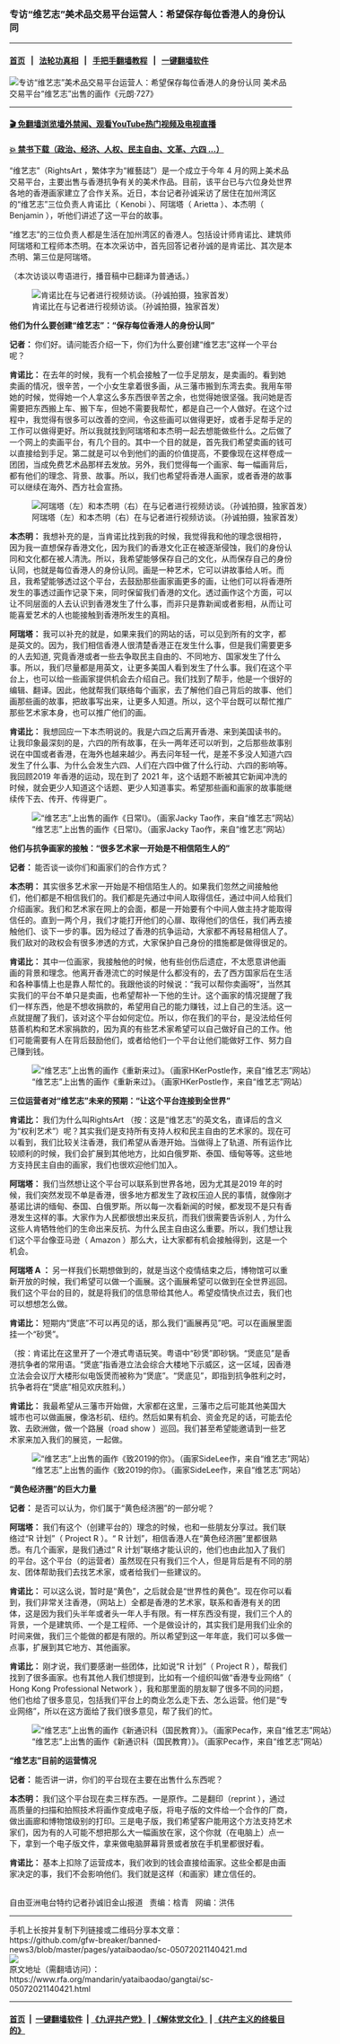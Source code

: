 ### 专访“维艺志”美术品交易平台运营人：希望保存每位香港人的身份认同
------------------------

#### [首页](https://github.com/gfw-breaker/banned-news3/blob/master/README.md) &nbsp;&nbsp;|&nbsp;&nbsp; [法轮功真相](https://github.com/begood0513/basic/blob/master/README.md)  &nbsp;&nbsp;|&nbsp;&nbsp; [手把手翻墙教程](https://github.com/gfw-breaker/guides/wiki)  &nbsp;&nbsp;|&nbsp;&nbsp; [一键翻墙软件](https://github.com/gfw-breaker/nogfw/blob/master/README.md)  



<div id="headerimg">
 <img alt="专访“维艺志”美术品交易平台运营人：希望保存每位香港人的身份认同" src="https://www.rfa.org/mandarin/yataibaodao/gangtai/sc-05072021140421.html/@@images/e193237a-90ec-49e6-baac-6bb4f8268cad.jpeg" title="专访“维艺志”美术品交易平台运营人：希望保存每位香港人的身份认同"/>
 <span class="lead_image_caption">
  美术品交易平台“维艺志”出售的画作《元朗·727》
 </span>
 <!-- zoomattribute -->
</div>

<hr/>


#### [ 🎬  免翻墙浏览墙外禁闻、观看YouTube热门视频及电视直播](https://github.com/gfw-breaker/HelloWorld)

#### [ 💥  禁书下载（政治、经济、人权、民主自由、文革、六四 ...）](https://github.com/gfw-breaker/books/blob/master/README.md)

<div id="storytext">
 <p>
 </p>
 <p>
  “维艺志”（RightsArt
  <span>
   ，繁体字为“維藝誌”）是一个成立于今年
  </span>
  4
  <span>
   月的网上美术品交易平台，主要出售与香港抗争有关的美术作品。目前，该平台已与六位身处世界各地的香港画家建立了合作关系。近日，本台记者孙诚采访了居住在加州湾区的“维艺志”三位负责人肯诺比（
  </span>
  Kenobi
  <span>
   ）、阿瑞塔（
  </span>
  Arietta
  <span>
   ）、本杰明（
  </span>
  Benjamin
  <span>
   ），听他们讲述了这一平台的故事。
  </span>
 </p>
 <p>
  “维艺志”的三位负责人都是生活在加州湾区的香港人。包括设计师肯诺比、建筑师阿瑞塔和工程师本杰明。在本次采访中，首先回答记者孙诚的是肯诺比、其次是本杰明、第三位是阿瑞塔。
 </p>
 <p>
  （本次访谈以粤语进行，播音稿中已翻译为普通话。）
 </p>
 <p>
  <figure class="image-richtext image-inline captioned" style="width:620px;">
   <img alt="肯诺比在与记者进行视频访谈。（孙诚拍摄，独家首发）" src="https://www.rfa.org/mandarin/yataibaodao/gangtai/sc-05072021140421.html/m0507-sc2.jpg/@@images/973fe878-3b6e-47e9-9a49-74f58028306f.jpeg" title="M0507-SC2.jpg"/>
   <figcaption class="image-caption">
    肯诺比在与记者进行视频访谈。（孙诚拍摄，独家首发）
   </figcaption>
   <small>
   </small>
  </figure>
 </p>
 <p>
  <strong>
   他们为什么要创建“维艺志”：“保存每位香港人的身份认同”
  </strong>
 </p>
 <p>
  <strong>
   记者：
  </strong>
  你们好。请问能否介绍一下，你们为什么要创建“维艺志”这样一个平台呢？
 </p>
 <p>
  <strong>
   肯诺比：
  </strong>
  在去年的时候，我有一个机会接触了一位手足朋友，是卖画的。看到她卖画的情况，很辛苦，一个小女生拿着很多画，从三藩市搬到东湾去卖。我用车带她的时候，觉得她一个人拿这么多东西很辛苦之余，也觉得她很坚强。我问她是否需要把东西搬上车、搬下车，但她不需要我帮忙，都是自己一个人做好。在这个过程中，我觉得有很多可以改善的空间，令这些画可以做得更好，或者手足帮手足的工作可以做得更好。所以我就找到阿瑞塔和本杰明一起去想能做些什么。之后做了一个网上的卖画平台，有几个目的。其中一个目的就是，首先我们希望卖画的钱可以直接给到手足。第二就是可以令到他们的画的价值提高，不要像现在这样卷成一团团，当成免费艺术品那样去发放。另外，我们觉得每一个画家、每一幅画背后，都有他们的理念、背景、故事。所以，我们也希望将香港人画家，或者香港的故事可以继续在海外、西方社会宣扬。
 </p>
 <p>
  <figure class="image-richtext image-inline captioned" style="width:620px;">
   <img alt="阿瑞塔（左）和本杰明（右）在与记者进行视频访谈。（孙诚拍摄，独家首发）" src="https://www.rfa.org/mandarin/yataibaodao/gangtai/sc-05072021140421.html/m0507-sc3.jpg/@@images/16f92069-1c1d-42ef-bb18-ac90c4f19260.jpeg" title="M0507-SC3.jpg"/>
   <figcaption class="image-caption">
    阿瑞塔（左）和本杰明（右）在与记者进行视频访谈。（孙诚拍摄，独家首发）
   </figcaption>
   <small>
   </small>
  </figure>
 </p>
 <p>
  <strong>
   本杰明：
  </strong>
  我想补充的是，当肯诺比找到我的时候，我觉得我和他的理念很相符，因为我一直想保存香港文化，因为我们的香港文化正在被逐渐侵蚀，我们的身份认同和文化都在被人清洗。所以，我希望能够保存自己的文化，从而保存自己的身份认同，也就是每位香港人的身份认同。画是一种艺术，它可以讲故事给人听。而且，我希望能够透过这个平台，去鼓励那些画家画更多的画，让他们可以将香港所发生的事透过画作记录下来，同时保留我们香港的文化。透过画作这个方面，可以让不同层面的人去认识到香港发生了什么事，而非只是靠新闻或者影相，从而让可能喜爱艺术的人也能接触到香港所发生的真相。
 </p>
 <p>
  <strong>
   阿瑞塔：
  </strong>
  我可以补充的就是，如果来我们的网站的话，可以见到所有的文字，都是英文的。因为，我们相信香港人很清楚香港正在发生什么事，但是我们需要更多的人去知道,
  <span>
   究竟香港或者一些去争取民主自由的、不同地方、国家发生了什么事。所以，我们尽量都是用英文，让更多美国人看到发生了什么事。我们在这个平台上，也可以给一些画家提供机会去介绍自己。我们找到了帮手，他是一个很好的编辑、翻译。因此，他就帮我们联络每个画家，去了解他们自己背后的故事、他们画那些画的故事，把故事写出来，让更多人知道。所以，这个平台既可以帮忙推广那些艺术家本身，也可以推广他们的画。
  </span>
 </p>
 <p>
  <strong>
   肯诺比：
  </strong>
  我想回应一下本杰明说的。我是六四之后离开香港、来到美国读书的。让我印象最深刻的是，六四的所有故事，在头一两年还可以听到，之后那些故事别说在中国或者香港，在海外也越来越少。再去问年轻一代，是差不多没人知道六四发生了什么事、为什么会发生六四、人们在六四中做了什么行动、六四的影响等。我回顾2019
  <span>
   年香港的运动，现在到了
  </span>
  2021
  <span>
   年，这个话题不断被其它新闻冲洗的时候，就会更少人知道这个话题、更少人知道事实。希望那些画和画家的故事能继续传下去、传开、传得更广。
  </span>
 </p>
 <p>
  <span>
   <figure class="image-richtext image-inline captioned" style="width:620px;">
    <img alt="“维艺志”上出售的画作《日常I》。（画家Jacky Tao作，来自“维艺志”网站）" src="https://www.rfa.org/mandarin/yataibaodao/gangtai/sc-05072021140421.html/m0507-sc4.jpg/@@images/a2ee250a-958f-4f1d-9120-0ca76fa4db44.jpeg" title="M0507-SC4.JPG"/>
    <figcaption class="image-caption">
     “维艺志”上出售的画作《日常I》。（画家Jacky Tao作，来自“维艺志”网站）
    </figcaption>
    <small>
    </small>
   </figure>
  </span>
 </p>
 <p>
  <strong>
   他们与抗争画家的接触：“很多艺术家一开始是不相信陌生人的”
  </strong>
 </p>
 <p>
  <strong>
   记者：
  </strong>
  能否谈一谈你们和画家们的合作方式？
 </p>
 <p>
  <strong>
   本杰明：
  </strong>
  其实很多艺术家一开始是不相信陌生人的。如果我们忽然之间接触他们，他们都是不相信我们的。我们都是先通过中间人取得信任，通过中间人给我们介绍画家。我们和艺术家在网上的会面，都是一开始要有个中间人做主持才能取得信任的。直到一两个月，我们才能打开他们的心扉、取得他们的信任，我们再去接触他们、谈下一步的事。因为经过了香港的抗争运动，大家都不再轻易相信人了。我们敌对的政权会有很多渗透的方式，大家保护自己身份的措施都是做得很足的。
 </p>
 <p>
  <strong>
   肯诺比：
  </strong>
  其中一位画家，我接触他的时候，他有些创伤后遗症，不太愿意讲他画画的背景和理念。他离开香港流亡的时候是什么都没有的，去了西方国家后在生活和各种事情上也是靠人帮忙的。我跟他谈的时候说：“我可以帮你卖画呀”，当然其实我们的平台不单只是卖画，也希望帮补一下他的生计。这个画家的情况提醒了我们一样东西，他是不想收捐款的，希望用自己的能力赚钱，过上自己的生活。这一点就提醒了我们，该对这个平台如何定位。所以，你在我们的平台，是没法给任何慈善机构和艺术家捐款的，因为真的有些艺术家希望可以自己做好自己的工作。他们可能需要有人在背后鼓励他们，或者给他们一个平台让他们能做好工作、努力自己赚到钱。
 </p>
 <p>
  <figure class="image-richtext image-inline captioned" style="width:620px;">
   <img alt="“维艺志”上出售的画作《重新来过》。（画家HKerPostle作，来自“维艺志”网站）" src="https://www.rfa.org/mandarin/yataibaodao/gangtai/sc-05072021140421.html/m0507-sc6.jpg/@@images/1bd33f79-a619-433f-a739-785a98c4e307.jpeg" title="M0507-SC6.JPG"/>
   <figcaption class="image-caption">
    “维艺志”上出售的画作《重新来过》。（画家HKerPostle作，来自“维艺志”网站）
   </figcaption>
   <small>
   </small>
  </figure>
 </p>
 <p>
  <strong>
   三位运营者对“维艺志”未来的预期：“让这个平台连接到全世界”
  </strong>
 </p>
 <p>
  <strong>
   肯诺比：
  </strong>
  我们为什么叫RightsArt
  <span>
   （按：这是“维艺志”的英文名，直译后的含义为“权利艺术”）呢？其实我们是支持所有支持人权和民主自由的艺术家的。现在可以看到，我们比较关注香港，我们希望从香港开始。当做得上了轨道、所有运作比较顺利的时候，我们会扩展到其他地方，比如白俄罗斯、泰国、缅甸等等。这些地方支持民主自由的画家，我们也很欢迎他们加入。
  </span>
 </p>
 <p>
  <strong>
   阿瑞塔：
  </strong>
  我们当然想让这个平台可以联系到世界各地，因为尤其是2019
  <span>
   年的时候，我们突然发现不单是香港，很多地方都发生了政权压迫人民的事情，就像刚才基诺比讲的缅甸、泰国、白俄罗斯。所以每一次看新闻的时候，都发现不是只有香港发生这样的事。大家作为人民都很想出来反抗，而我们很需要告诉别人
  </span>
  ,
  <span>
   为什么这些人肯牺牲他们的生命出来反抗、为什么民主自由这么重要。所以，我们想让我们这个平台像亚马逊（
  </span>
  Amazon
  <span>
   ）那么大，让大家都有机会接触得到，这是一个机会。
  </span>
 </p>
 <p>
  <strong>
   阿瑞塔
  </strong>
  <strong>
   A
   <span>
    ：
   </span>
  </strong>
  另一样我们长期想做到的，就是当这个疫情结束之后，博物馆可以重新开放的时候，我们希望可以做一个画展。这个画展希望可以做到在全世界巡回。我们这个平台的目的，就是将我们的信息带给其他人。希望疫情快点过去，我们也可以想想怎么做。
 </p>
 <p>
  <strong>
   肯诺比：
  </strong>
  短期内“煲底”不可以再见的话，那么我们“画展再见”吧。可以在画展里面挂一个“砂煲”。
 </p>
 <p>
  （按：肯诺比在这里开了一个港式粤语玩笑。粤语中“砂煲”即砂锅。“煲底见”是香港抗争者的常用语。“煲底”指香港立法会综合大楼地下示威区，这一区域，因香港立法会会议厅大楼形似电饭煲而被称为“煲底”。“煲底见”，即指到抗争胜利之时，抗争者将在“煲底”相见欢庆胜利。）
 </p>
 <p>
  <strong>
   肯诺比：
  </strong>
  我最希望从三藩市开始做，大家都在这里，三藩市之后可能其他美国大城市也可以做画展，像洛杉矶、纽约。然后如果有机会、资金充足的话，可能去伦敦、去欧洲做，做一个路展（road show
  <span>
   ）巡回。我们甚至希望能邀请到一些艺术家来加入我们的展览，一起做。
  </span>
 </p>
 <p>
  <span>
   <figure class="image-richtext image-inline captioned" style="width:620px;">
    <img alt="“维艺志”上出售的画作《致2019的你》。（画家SideLee作，来自“维艺志”网站）" src="https://www.rfa.org/mandarin/yataibaodao/gangtai/sc-05072021140421.html/m0507-sc8.jpg/@@images/0ef6c0dc-4e0a-4db7-81a4-c5727573d722.jpeg" title="M0507-SC8.JPG"/>
    <figcaption class="image-caption">
     “维艺志”上出售的画作《致2019的你》。（画家SideLee作，来自“维艺志”网站）
    </figcaption>
    <small>
    </small>
   </figure>
  </span>
 </p>
 <p>
  <strong>
   “黄色经济圈”的巨大力量
  </strong>
 </p>
 <p>
  <strong>
   记者：
  </strong>
  是否可以认为，你们属于“黄色经济圈”的一部分呢？
 </p>
 <p>
  <strong>
   阿瑞塔：
  </strong>
  我们有这个（创建平台的）理念的时候，也和一些朋友分享过。我们联络过“R
  <span>
   计划”（
  </span>
  Project R
  <span>
   ）。“
  </span>
  R
  <span>
   计划”，相信香港人在“黄色经济圈”里都很熟悉。有几个画家，是我们通过“
  </span>
  R
  <span>
   计划”联络才能认识的，他们也由此加入了我们的平台。这个平台（的运营者）虽然现在只有我们三个人，但是背后是有不同的朋友、团体帮助我们去找艺术家，或者给我们一些建议的。
  </span>
 </p>
 <p>
  <strong>
   肯诺比：
  </strong>
  可以这么说，暂时是“黄色”，之后就会是“世界性的黄色”。现在你可以看到，我们非常关注香港，（网站上）全都是香港的艺术家，联系和香港有关的团体，这是因为我们头半年或者头一年人手有限。有一样东西没有提，我们三个人的背景，一个是建筑师、一个是工程师、一个是做设计的，其实我们是用我们业余的时间来做，我们三个能做的都是有限的。所以希望到这一年年底，我们可以多做一点事，扩展到其它地方、其他画家。
 </p>
 <p>
  <strong>
   肯诺比：
  </strong>
  刚才说，我们要感谢一些团体，比如说“R
  <span>
   计划”（
  </span>
  Project R
  <span>
   ），帮我们找到了很多画家。也有其他人我们想提到，比如有一个组织叫做“香港专业网络”（
  </span>
  Hong Kong Professional Network
  <span>
   ），我和那里面的朋友聊了很多不同的问题，他们也给了很多意见，包括我们平台上的商业怎么走下去、怎么运营。他们是“专业网络”，所以在这方面给了我们很多意见，帮了我们的忙。
  </span>
 </p>
 <p>
  <span>
   <figure class="image-richtext image-inline captioned" style="width:620px;">
    <img alt="“维艺志”上出售的画作《新通识科（国民教育）》。（画家Peca作，来自“维艺志”网站）" src="https://www.rfa.org/mandarin/yataibaodao/gangtai/sc-05072021140421.html/m0507-sc7.jpg/@@images/fd9acbb1-2720-4df5-8965-2bbde192a74f.jpeg" title="M0507-SC7.JPG"/>
    <figcaption class="image-caption">
     “维艺志”上出售的画作《新通识科（国民教育）》。（画家Peca作，来自“维艺志”网站）
    </figcaption>
    <small>
    </small>
   </figure>
  </span>
 </p>
 <p>
  <strong>
   “维艺志”目前的运营情况
  </strong>
 </p>
 <p>
  <strong>
   记者：
  </strong>
  能否讲一讲，你们的平台现在主要在出售什么东西呢？
 </p>
 <p>
  <strong>
   本杰明：
  </strong>
  我们这个平台现在卖三样东西。一是原作。二是翻印（reprint
  <span>
   ），通过高质量的扫描和拍照技术将画作变成电子版，将电子版的文件给一个合作的厂商，做出画廊和博物馆级别的打印。三是电子版，我们希望客户能用这个方法支持艺术家们，因为有的人可能不想把那么大一幅画放在家，这个你就（在电脑上）点一下，拿到一个电子版文件，拿来做电脑屏幕背景或者放在手机里都很好看。
  </span>
 </p>
 <p>
  <strong>
   肯诺比：
  </strong>
  基本上扣除了运营成本，我们收到的钱会直接给画家。这些全都是由画家决定的事，我们不会影响他们。我们就是这样（和画家）建立信任的。
 </p>
 <p>
  <br/>
  自由亚洲电台特约记者孙诚旧金山报道   责编：梒青   网编：洪伟
 </p>
</div>

<hr/>
手机上长按并复制下列链接或二维码分享本文章：<br/>
https://github.com/gfw-breaker/banned-news3/blob/master/pages/yataibaodao/sc-05072021140421.md <br/>
<a href='https://github.com/gfw-breaker/banned-news3/blob/master/pages/yataibaodao/sc-05072021140421.md'><img src='https://github.com/gfw-breaker/banned-news3/blob/master/pages/yataibaodao/sc-05072021140421.md.png'/></a> <br/>
原文地址（需翻墙访问）：https://www.rfa.org/mandarin/yataibaodao/gangtai/sc-05072021140421.html


------------------------
#### [首页](https://github.com/gfw-breaker/banned-news3/blob/master/README.md) &nbsp;|&nbsp; [一键翻墙软件](https://github.com/gfw-breaker/nogfw/blob/master/README.md) &nbsp;| [《九评共产党》](https://github.com/gfw-breaker/9ping.md/blob/master/README.md#九评之一评共产党是什么) | [《解体党文化》](https://github.com/gfw-breaker/jtdwh.md/blob/master/README.md) | [《共产主义的终极目的》](https://github.com/gfw-breaker/gczydzjmd.md/blob/master/README.md)


<img src='http://gfw-breaker.win/banned-news3/pages/yataibaodao/sc-05072021140421.md' width='0px' height='0px'/>